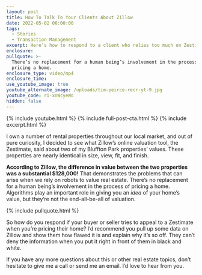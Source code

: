 ```yaml
---
layout: post
title: How To Talk To Your Clients About Zillow
date: 2022-05-02 06:00:00
tags:
  - Stories
  - Transaction Management
excerpt: Here’s how to respond to a client who relies too much on Zestimates.
enclosure:
pullquote: >-
  There’s no replacement for a human being’s involvement in the process of
  pricing a home.
enclosure_type: video/mp4
enclosure_time:
use_youtube_image: true
youtube_alternate_image: /uploads/tim-peirce-recr-yt-9.jpg
youtube_code: rI-xnWcyeWo
hidden: false
---
```

{% include youtube.html %} {% include full-post-cta.html %} {% include excerpt.html %}

I own a number of rental properties throughout our local market, and out of pure curiosity, I decided to see what Zillow’s online valuation tool, the Zestimate, said about two of my Bluffton Park properties’ values. These properties are nearly identical in size, view, fit, and finish.

**According to Zillow, the difference in value between the two properties was a substantial $128,000\!** That demonstrates the problems that can arise when we rely on robots to value real estate. There’s no replacement for a human being’s involvement in the process of pricing a home. Algorithms play an important role in giving you an *idea* of your home’s value, but they’re not the end-all-be-all of valuation.

{% include pullquote.html %}

So how do you respond if your buyer or seller tries to appeal to a Zestimate when you’re pricing their home? I’d recommend you pull up some data on Zillow and show them how flawed it is and explain why it’s so off. They can’t deny the information when you put it right in front of them in black and white.

If you have any more questions about this or other real estate topics, don’t hesitate to give me a call or send me an email. I’d love to hear from you.
